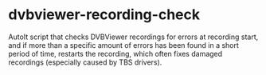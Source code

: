 # dvbviewer-recording-check
AutoIt script that checks DVBViewer recordings for errors at recording start, and if more than a specific amount of errors has been found in a short period of time, restarts the recording, which often fixes damaged recordings (especially caused by TBS drivers).
